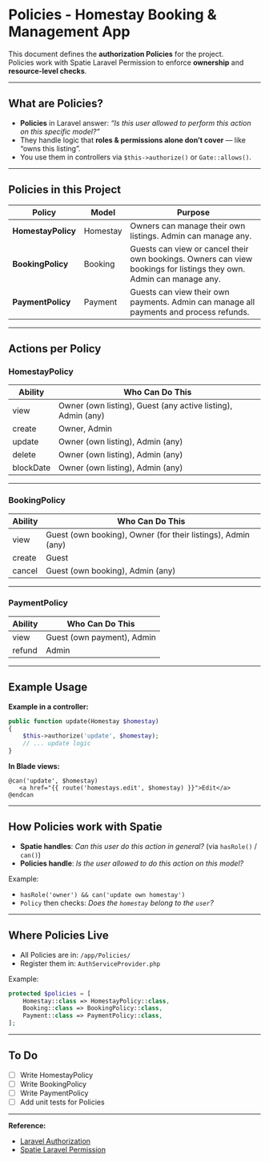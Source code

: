 # Policies - Homestay Booking & Management App

This document defines the **authorization Policies** for the project.  
Policies work with Spatie Laravel Permission to enforce **ownership** and **resource-level checks**.

---

## What are Policies?

- **Policies** in Laravel answer: *“Is this user allowed to perform this action on this specific model?”*
- They handle logic that **roles & permissions alone don’t cover** — like “owns this listing”.
- You use them in controllers via `$this->authorize()` or `Gate::allows()`.

---

## Policies in this Project

| Policy            | Model      | Purpose                                                 |
|-------------------|------------|---------------------------------------------------------|
| **HomestayPolicy** | Homestay   | Owners can manage their own listings. Admin can manage any. |
| **BookingPolicy**  | Booking    | Guests can view or cancel their own bookings. Owners can view bookings for listings they own. Admin can manage any. |
| **PaymentPolicy**  | Payment    | Guests can view their own payments. Admin can manage all payments and process refunds. |

---

## Actions per Policy

### **HomestayPolicy**

| Ability   | Who Can Do This                               |
|-----------|-----------------------------------------------|
| view      | Owner (own listing), Guest (any active listing), Admin (any) |
| create    | Owner, Admin                                  |
| update    | Owner (own listing), Admin (any)              |
| delete    | Owner (own listing), Admin (any)              |
| blockDate | Owner (own listing), Admin (any)              |

---

### **BookingPolicy**

| Ability   | Who Can Do This                                       |
|-----------|-------------------------------------------------------|
| view      | Guest (own booking), Owner (for their listings), Admin (any) |
| create    | Guest                                                 |
| cancel    | Guest (own booking), Admin (any)                      |

---

### **PaymentPolicy**

| Ability   | Who Can Do This               |
|-----------|-------------------------------|
| view      | Guest (own payment), Admin    |
| refund    | Admin                         |

---

## Example Usage

**Example in a controller:**
```php
public function update(Homestay $homestay)
{
    $this->authorize('update', $homestay);
    // ... update logic
}
````

**In Blade views:**

```blade
@can('update', $homestay)
   <a href="{{ route('homestays.edit', $homestay) }}">Edit</a>
@endcan
```

---

## How Policies work with Spatie

* **Spatie handles**: *Can this user do this action in general?* (via `hasRole()` / `can()`)
* **Policies handle**: *Is the user allowed to do this action on this model?*

Example:

* `hasRole('owner') && can('update own homestay')`
* `Policy` then checks: *Does the `homestay` belong to the `user`?*

---

## Where Policies Live

* All Policies are in: `/app/Policies/`
* Register them in: `AuthServiceProvider.php`

Example:

```php
protected $policies = [
    Homestay::class => HomestayPolicy::class,
    Booking::class => BookingPolicy::class,
    Payment::class => PaymentPolicy::class,
];
```

---

## To Do

* [ ] Write HomestayPolicy
* [ ] Write BookingPolicy
* [ ] Write PaymentPolicy
* [ ] Add unit tests for Policies

---

**Reference:**

* [Laravel Authorization](https://laravel.com/docs/authorization)
* [Spatie Laravel Permission](https://spatie.be/docs/laravel-permission)
